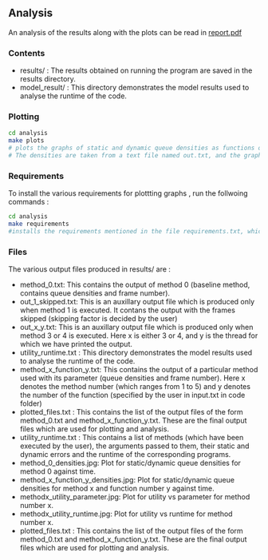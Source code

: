 ## Analysis

An analysis of the results along with the plots can be read in [report.pdf](report.pdf)

### Contents

- results/ : The results obtained on running the program are saved in the results directory.
- model_result/ : This directory demonstrates the model results used to analyse the runtime of the code.

### Plotting

```bash
cd analysis
make plots
# plots the graphs of static and dynamic queue densities as functions of time using matplotlib of python.
# The densities are taken from a text file named out.txt, and the graph is stored as a png image in the results directory.
```
### Requirements
To install the various requirements for plottting graphs , run the follwoing commands :

```bash
cd analysis
make requirements
#installs the requirements mentioned in the file requirements.txt, which include matplotlib, numpy and pandas (the versions used by us in this assignment)
```
### Files

The various output files produced in results/ are :
- method_0.txt:  This contains the output of  method 0 (baseline method, contains queue densities and frame number).
- out_1_skipped.txt: This is an auxillary output file which is produced only when method 1 is executed. It contans the output with the frames skipped (skipping factor is decided by the user)
- out_x_y.txt: This is an auxillary output file which is produced only when method 3 or 4 is executed. Here x is either 3 or 4, and y is the thread for which we have printed the output.
- utility_runtime.txt : This directory demonstrates the model results used to analyse the runtime of the code.
- method_x_function_y.txt: This contains the output of a particular method used with its parameter (queue densities and frame number). Here x denotes the method number (which ranges from 1 to 5) and y denotes the number of the function (specified by the user in input.txt in code folder)
- plotted_files.txt : This contains the list of the output files of the form method_0.txt and method_x_function_y.txt. These are the final output files which are used for plotting and analysis.
- utility_runtime.txt : This contains a list of methods (which have been executed by the user), the arguments passed to them, their static and dynamic errors and the runtime of the corresponding programs.
- method_0_densities.jpg: Plot for static/dynamic queue densities for method 0 against time.
- method_x_function_y_densities.jpg: Plot for static/dynamic queue densities for method x and function number y against time.
- methodx_utility_parameter.jpg: Plot for utility vs parameter for method number x.
- methodx_utility_runtime.jpg: Plot for utility vs runtime for method number x.
- plotted_files.txt : This contains the list of the output files of the form method_0.txt and method_x_function_y.txt. These are the final output files which are used for plotting and analysis.
